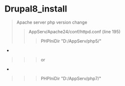 # Drupal8_install

> Apache server php version change
> > AppServ/Apache24/conf/httpd.conf (line 195)
> > > PHPIniDir "D:/AppServ/php5/"
-
> > > or
-
> > > PHPIniDir "D:/AppServ/php7/"
